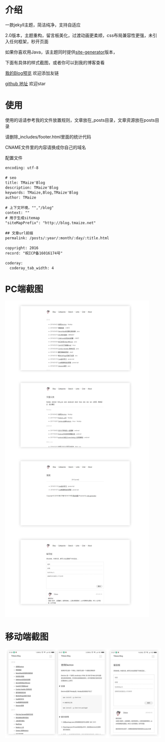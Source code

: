 # 介绍

一款jekyll主题，简洁纯净，支持自适应

2.0版本，主题重构，留言板美化，过渡动画更柔顺，css布局兼容性更强，未引入任何框架，秒开页面

如果你喜欢用Java，该主题同时提供[site-generator](https://github.com/TMaize/site-generator)版本，


下面有具体的样式截图，或者你可以到我的博客查看

[我的Blog预览](http://blog.tmaize.net/) 欢迎添加友链

[github 地址](https://github.com/TMaize/tmaize-blog) 欢迎star

# 使用

使用的话请参考我的文件放置规则，文章放在_posts目录，文章资源放在posts目录

请删除_includes/footer.html里面的统计代码

CNAME文件里的内容请换成你自己的域名

配置文件

```
encoding: utf-8

# seo
title: TMaize'Blog
description: TMaize'Blog
keywords: TMaize,Blog,TMaize'Blog
author: TMaize

# 上下文环境，"","/blog"
context: ""
# 用于生成sitemap
"siteMapPrefix": "http://blog.tmaize.net"

## 文章url前缀
permalink: /posts/:year/:month/:day/:title.html

copyright: 2016
record: "皖ICP备16016174号"

coderay:
  coderay_tab_width: 4
```


# PC端截图

![pc](readme/pc.jpg)

# 移动端截图

![mobile](readme/mobile.jpg)
